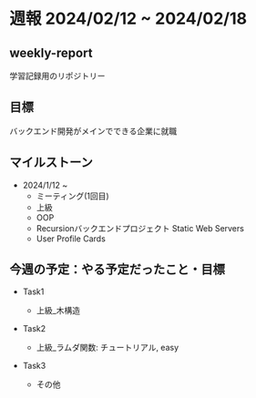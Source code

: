 # 週報 2024/02/12 ~ 2024/02/18

## weekly-report
学習記録用のリポジトリー

## 目標
バックエンド開発がメインでできる企業に就職

## マイルストーン
- 2024/1/12 ~
    - ミーティング(1回目)
    - 上級
    - OOP
    - Recursionバックエンドプロジェクト Static Web Servers
    - User Profile Cards

## 今週の予定：やる予定だったこと・目標
- Task1
    - 上級_木構造

- Task2
    - 上級_ラムダ関数: チュートリアル, easy

- Task3
    - その他
